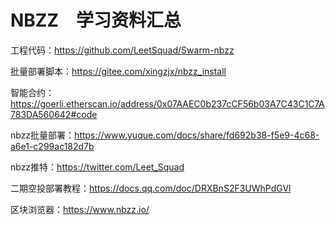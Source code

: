 # NBZZ　学习资料汇总


工程代码：https://github.com/LeetSquad/Swarm-nbzz

批量部署脚本：https://gitee.com/xingzjx/nbzz_install

智能合约：https://goerli.etherscan.io/address/0x07AAEC0b237cCF56b03A7C43C1C7A783DA560642#code

nbzz批量部署：https://www.yuque.com/docs/share/fd692b38-f5e9-4c68-a6e1-c299ac182d7b

nbzz推特：https://twitter.com/Leet_Squad

二期空投部署教程：https://docs.qq.com/doc/DRXBnS2F3UWhPdGVl

区块浏览器：https://www.nbzz.io/
